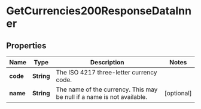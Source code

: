 

# GetCurrencies200ResponseDataInner


## Properties

| Name | Type | Description | Notes |
|------------ | ------------- | ------------- | -------------|
|**code** | **String** | The ISO 4217 three-letter currency code. |  |
|**name** | **String** | The name of the currency. This may be null if a name is not available. |  [optional] |



